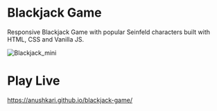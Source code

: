 # Blackjack Game

Responsive Blackjack Game with popular Seinfeld characters built with HTML, CSS and Vanilla JS.


![Blackjack_mini](https://github.com/AnushkaRi/blackjack-game/assets/93154379/a7480a08-f3be-4ecf-8b6f-41a572d771ae)




# Play Live
https://anushkari.github.io/blackjack-game/
